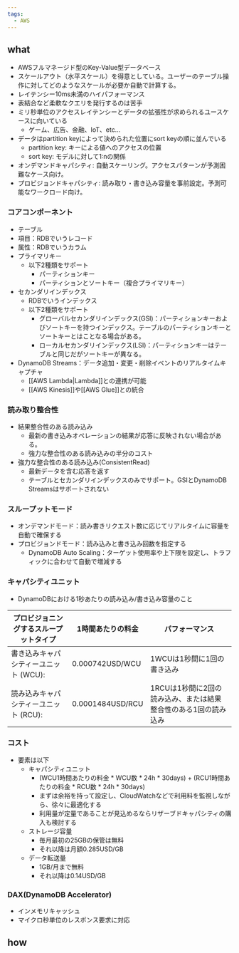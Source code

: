 ```yaml
---
tags:
  - AWS
---
```

## what
- AWSフルマネージド型のKey-Value型データベース
- スケールアウト（水平スケール）を得意としている。ユーザーのテーブル操作に対してどのようなスケールが必要か自動で計算する。
- レイテンシー10ms未満のハイパフォーマンス
- 表結合など柔軟なクエリを発行するのは苦手
- ミリ秒単位のアクセスレイテンシーとデータの拡張性が求められるユースケースに向いている
	- ゲーム、広告、金融、IoT、etc...
- データはpartition keyによって決められた位置にsort keyの順に並んでいる
	- partition key: キーによる値へのアクセスの位置
	- sort key: モデルに対して1:nの関係
- オンデマンドキャパシティ: 自動スケーリング。アクセスパターンが予測困難なケース向け。
- プロビジョンドキャパシティ: 読み取り・書き込み容量を事前設定。予測可能なワークロード向け。
### コアコンポーネント
- テーブル
- 項目：RDBでいうレコード
- 属性：RDBでいうカラム
- プライマリキー
	- 以下2種類をサポート
		- パーティションキー
		- パーティションとソートキー（複合プライマリキー）
- セカンダリインデックス
	- RDBでいうインデックス
	- 以下2種類をサポート
		- グローバルセカンダリインデックス(GSI)：パーティションキーおよびソートキーを持つインデックス。テーブルのパーティションキーとソートキーとはことなる場合がある。
		- ローカルセカンダリインデックス(LSI)：パーティションキーはテーブルと同じだがソートキーが異なる。
- DynamoDB Streams：データ追加・変更・削除イベントのリアルタイムキャプチャ
	- [[AWS Lambda|Lambda]]との連携が可能
	- [[AWS Kinesis]]や[[AWS Glue]]との統合
### 読み取り整合性
- 結果整合性のある読み込み
	- 最新の書き込みオペレーションの結果が応答に反映されない場合がある。
	- 強力な整合性のある読み込みの半分のコスト
- 強力な整合性のある読み込み(ConsistentRead)
	- 最新データを含む応答を返す
	- テーブルとセカンダリインデックスのみでサポート。GSIとDynamoDB Streamsはサポートされない
### スループットモード
- オンデマンドモード：読み書きリクエスト数に応じてリアルタイムに容量を自動で確保する
- プロビジョンドモード：読み込みと書き込み回数を指定する
	- DynamoDB Auto Scaling：ターゲット使用率や上下限を設定し、トラフィックに合わせて自動で増減する
### キャパシティユニット
- DynamoDBにおける1秒あたりの読み込み/書き込み容量のこと

| プロビジョニングするスループットタイプ    | 1時間あたりの料金        | パフォーマンス                             |
| ---------------------- | ---------------- | ----------------------------------- |
| 書き込みキャパシティーユニット (WCU): | 0.000742USD/WCU  | 1WCUは1秒間に1回の書き込み                    |
| 読み込みキャパシティーユニット (RCU): | 0.0001484USD/RCU | 1RCUは1秒間に2回の読み込み、または結果整合性のある1回の読み込み |

### コスト
- 要素は以下
	- キャパシティユニット
		- (WCU1時間あたりの料金 * WCU数 * 24h * 30days) + (RCU1時間あたりの料金 * RCU数 * 24h * 30days)
		- まずは余裕を持って設定し、CloudWatchなどで利用料を監視しながら、徐々に最適化する
		- 利用量が定量であることが見込めるならリザーブドキャパシティの購入も検討する
	- ストレージ容量
		- 毎月最初の25GBの保管は無料
		- それ以降は月額0.285USD/GB
	- データ転送量
		- 1GB/月まで無料
		- それ以降は0.14USD/GB
### DAX(DynamoDB Accelerator)
- インメモリキャッシュ
- マイクロ秒単位のレスポンス要求に対応
## how